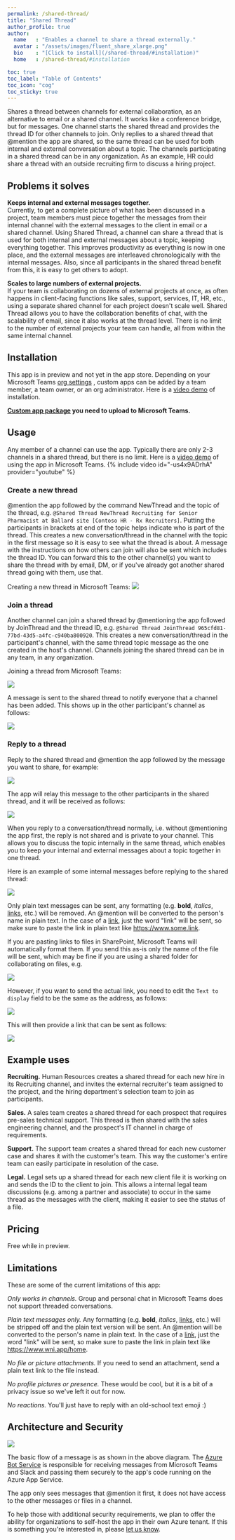```yaml
---
permalink: /shared-thread/
title: "Shared Thread"
author_profile: true
author:
  name   : "Enables a channel to share a thread externally."
  avatar : "/assets/images/fluent_share_xlarge.png"
  bio    : "[Click to install](/shared-thread/#installation)"
  home   : /shared-thread/#installation

toc: true
toc_label: "Table of Contents"
toc_icon: "cog"
toc_sticky: true
---
```

Shares a thread between channels for external collaboration, as an alternative to email or a shared channel.  It works like a conference bridge, but for messages.  One channel starts the shared thread and provides the thread ID for other channels to join.  Only replies to a shared thread that @mention the app are shared, so the same thread can be used for both internal and external conversation about a topic. The channels participating in a shared thread can be in any organization.  As an example, HR could share a thread with an outside recruiting firm to discuss a hiring project.

## Problems it solves

**Keeps internal and external messages together.**  
Currently, to get a complete picture of what has been discussed in a project, team members must piece together the messages from their internal channel with the external messages to the client in email or a shared channel.  Using Shared Thread, a channel can share a thread that is used for both internal and external messages about a topic, keeping everything together.  This improves productivity as everything is now in one place, and the external messages are interleaved chronologically with the internal messages.  Also, since all participants in the shared thread benefit from this, it is easy to get others to adopt.

**Scales to large numbers of external projects.**  
If your team is collaborating on dozens of external projects at once, as often happens in client-facing functions like sales, support, services, IT, HR, etc., using a separate shared channel for each project doesn't scale well.  Shared Thread allows you to have the collaboration benefits of chat, with the scalability of email, since it also works at the thread level.  There is no limit to the number of external projects your team can handle, all from within the same internal channel.

## Installation
This app is in preview and not yet in the app store.  Depending on your Microsoft Teams [org settings](https://docs.microsoft.com/en-us/microsoftteams/teams-custom-app-policies-and-settings) , custom apps can be added by a team member, a team owner, or an org administrator.  Here is a [video demo](https://www.youtube.com/watch?v=cqxjc1DzKZw) of installation.

**[Custom app package](./SharedThread.zip) you need to upload to Microsoft Teams.**

## Usage
Any member of a channel can use the app.  Typically there are only 2-3 channels in a shared thread, but there is no limit.  Here is a [video demo](https://www.youtube.com/watch?v=-us4x9ADrhA) of using the app in Microsoft Teams.
{% include video id="-us4x9ADrhA" provider="youtube" %}

### Create a new thread
@mention the app followed by the command NewThread and the topic of the thread, e.g. `@Shared Thread NewThread Recruiting for Senior Pharmacist at Ballard site [Contoso HR - Rx Recruiters]`.  Putting the participants in brackets at end of the topic helps indicate who is part of the thread. This creates a new conversation/thread in the channel with the topic in the first message so it is easy to see what the thread is about.  A message with the instructions on how others can join will also be sent which includes the thread ID.  You can forward this to the other channel(s) you want to share the thread with by email, DM, or if you've already got another shared thread going with them, use that. 

Creating a new thread in Microsoft Teams:
![](/assets/images/NewThread.png)

### Join a thread
Another channel can join a shared thread by @mentioning the app followed by JoinThread and the thread ID, e.g. `@Shared Thread JoinThread 965cfd81-77bd-43d5-a4fc-c940ba800920`.  This creates a new conversation/thread in the participant's channel, with the same thread topic message as the one created in the host's channel.  Channels joining the shared thread can be in any team, in any organization.

Joining a thread from Microsoft Teams:

![](/assets/images/Join-from-Teams.png)

A message is sent to the shared thread to notify everyone that a channel has been added.  This shows up in the other participant's channel as follows:

![](/assets/images/added-to-channel.png)

### Reply to a thread
Reply to the shared thread and @mention the app followed by the message you want to share, for example: 

![](/assets/images/sender-reply.png)

The app will relay this message to the other participants in the shared thread, and it will be received as follows:

![](/assets/images/recipient-reply.png)

When you reply to a conversation/thread normally, i.e. without @mentioning the app first, the reply is not shared and is private to your channel.  This allows you to discuss the topic internally in the same thread, which enables you to keep your internal and external messages about a topic together in one thread.

Here is an example of some internal messages before replying to the shared thread:

![](/assets/images/internal-external-messages.png)

Only plain text messages can be sent, any formatting (e.g. **bold**, *italics*, [links](/), etc.) will be removed.  An @mention will be converted to the person's name in plain text. In the case of a [link](/), just the word "link" will be sent, so make sure to paste the link in plain text like https://www.some.link.

If you are pasting links to files in SharePoint, Microsoft Teams will automatically format them. If you send this as-is only the name of the file will be sent, which may be fine if you are using a shared folder for collaborating on files, e.g.

![](/assets/images/teams-formatted-links.png)

However, if you want to send the actual link, you need to edit the `Text to display` field to be the same as the address, as follows:

![](/assets/images/edit-text-to-display-link.png)

This will then provide a link that can be sent as follows:

![](/assets/images/link-in-plain-text-teams.png)

## Example uses
**Recruiting.**
Human Resources creates a shared thread for each new hire in its Recruiting channel, and invites the external recruiter's team assigned to the project, and the hiring department's selection team to join as participants.

**Sales.**
A sales team creates a shared thread for each prospect that requires pre-sales technical support.  This thread is then shared with the sales engineering channel, and the prospect's IT channel in charge of requirements.

**Support.**
The support team creates a shared thread for each new customer case and shares it with the customer's team.  This way the customer's entire team can easily participate in resolution of the case.

**Legal.**
Legal sets up a shared thread for each new client file it is working on and sends the ID to the client to join.  This allows a internal legal team discussions (e.g. among a partner and associate) to occur in the same thread as the messages with the client, making it easier to see the status of a file.  

## Pricing
Free while in preview.  

## Limitations
These are some of the current limitations of this app:

*Only works in channels.*  Group and personal chat in Microsoft Teams does not support threaded conversations.

*Plain text messages only.* Any formatting (e.g. **bold**, *italics*, [links](/), etc.) will be stripped off and the plain text version will be sent.  An @mention will be converted to the person's name in plain text. In the case of a [link](/), just the word "link" will be sent, so make sure to paste the link in plain text like https://www.wni.app/home.

*No file or picture attachments.*  If you need to send an attachment, send a plain text link to the file instead.

*No profile pictures or presence.*  These would be cool, but it is a bit of a privacy issue so we've left it out for now.

*No reactions.*  You'll just have to reply with an old-school text emoji :)

## Architecture and Security

![](/assets/images/SharedThreadArch.png)

The basic flow of a message is as shown in the above diagram.  The [Azure Bot Service](https://azure.microsoft.com/en-us/services/bot-services/) is responsible for receiving messages from Microsoft Teams and Slack and passing them securely to the app's code running on the Azure App Service.

The app only sees messages that @mention it first, it does not have access to the other messages or files in a channel.

To help those with additional security requirements, we plan to offer the ability for organizations to self-host the app in their own Azure tenant.  If this is something you're interested in, please [let us know](../about/#contact-us).
